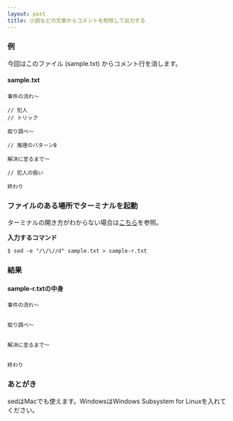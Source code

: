 ```yaml
---
layout: post
title: 小説などの文章からコメントを削除して出力する
---
```


### 例

今回はこのファイル (sample.txt) からコメント行を消します。

#### sample.txt

    事件の流れ〜
    
    // 犯人
    // トリック
    
    取り調べ〜
    
    // 推理のパターンB
    
    解決に至るまで〜
    
    // 犯人の扱い
    
    終わり

### ファイルのある場所でターミナルを起動

ターミナルの開き方がわからない場合は[こちら](https://book.mynavi.jp/macfan/detail_summary/id%3D41833)を参照。

**入力するコマンド**

    $ sed -e "/\/\//d" sample.txt > sample-r.txt

### 結果

#### sample-r.txtの中身

    事件の流れ〜
    
    
    取り調べ〜
    
    
    解決に至るまで〜
    
    
    終わり

### あとがき

sedはMacでも使えます。WindowsはWindows Subsystem for Linuxを入れてください。
